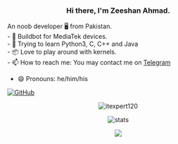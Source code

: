 <h3 align="center"> Hi there, I'm Zeeshan Ahmad. </h3>
An noob developer 🖥️ from Pakistan.<br>
- 📱 Buildbot for MediaTek devices.<br>
- 🐍 Trying to learn Python3, C, C++ and Java <br>
- 📦 Love to play around with kernels.<br>
- 📫 How to reach me: You may contact me on <a href="https://t.me/itexpert120">Telegram</a> 

- 😄 Pronouns: he/him/his<br>

[![GitHub](https://img.shields.io/badge/dynamic/json?logo=github&label=GitHub+Followers&labelColor=282c34&color=181717&query=%24.data.totalSubs&url=https%3A%2F%2Fapi.spencerwoo.com%2Fsubstats%2F%3Fsource%3Dgithub%26queryKey%3Ditexpert120&longCache=true)](https://github.com/itexpert120)

<p align="center"> <img src="https://komarev.com/ghpvc/?username=itexpert120&style=flat-square" alt="itexpert120" /> </p>
<p align="center"> <img src="https://github-readme-stats.vercel.app/api?username=itexpert120&bg_color=30,e96443,904e95&title_color=fff&text_color=fff" alt="stats"/><br></p>
<p align="center"> <img src="https://github-readme-streak-stats.herokuapp.com/?user=itexpert120&theme=dark"/></p>
